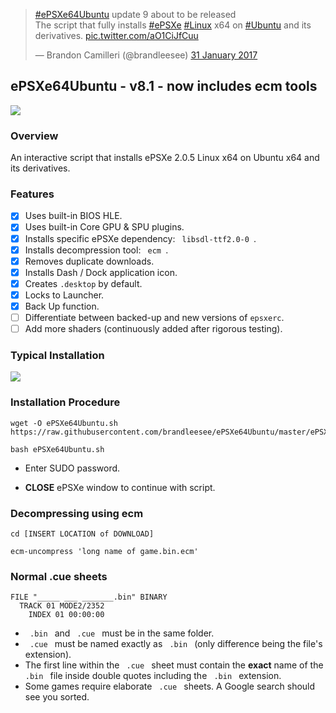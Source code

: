 <blockquote class="twitter-tweet" data-lang="en-gb"><p lang="en" dir="ltr"><a href="https://twitter.com/hashtag/ePSXe64Ubuntu?src=hash">#ePSXe64Ubuntu</a> update 9 about to be released<br>The script that fully installs <a href="https://twitter.com/hashtag/ePSXe?src=hash">#ePSXe</a> <a href="https://twitter.com/hashtag/Linux?src=hash">#Linux</a> x64 on <a href="https://twitter.com/hashtag/Ubuntu?src=hash">#Ubuntu</a> and its derivatives. <a href="https://t.co/aO1CiJfCuu">pic.twitter.com/aO1CiJfCuu</a></p>&mdash; Brandon Camilleri (@brandleesee) <a href="https://twitter.com/brandleesee/status/826391959891767296">31 January 2017</a></blockquote>
<script async src="//platform.twitter.com/widgets.js" charset="utf-8"></script>

## ePSXe64Ubuntu - v8.1 - now includes ecm tools

![](http://i.imgur.com/kfMSU17.png)

### Overview

An interactive script that installs ePSXe 2.0.5 Linux x64 on Ubuntu x64 and its derivatives.

### Features

- [x] Uses built-in BIOS HLE.
- [x] Uses built-in Core GPU & SPU plugins.
- [x] Installs specific ePSXe dependency:  `  libsdl-ttf2.0-0  `.
- [x] Installs decompression tool:  `  ecm  `.
- [x] Removes duplicate downloads.
- [x] Installs Dash / Dock application icon.
- [x] Creates ` .desktop ` by default.
- [x] Locks to Launcher.
- [x] Back Up function.
- [ ] Differentiate between backed-up and new versions of ` epsxerc `.
- [ ] Add more shaders (continuously added after rigorous testing).

### Typical Installation

![](http://i.imgur.com/W1zggGH.gif)

### Installation Procedure

```
wget -O ePSXe64Ubuntu.sh https://raw.githubusercontent.com/brandleesee/ePSXe64Ubuntu/master/ePSXe64Ubuntu.sh

bash ePSXe64Ubuntu.sh
```

* Enter SUDO password.

* **CLOSE** ePSXe window to continue with script. 

### Decompressing using ecm

```
cd [INSERT LOCATION of DOWNLOAD]

ecm-uncompress 'long name of game.bin.ecm'
```

### Normal .cue sheets

```
FILE "_____ ___ _______.bin" BINARY
  TRACK 01 MODE2/2352
    INDEX 01 00:00:00
```

* `  .bin  ` and `  .cue  ` must be in the same folder.
* `  .cue  ` must be named exactly as `  .bin  ` (only difference being the file's extension).
* The first line within the `  .cue  ` sheet must contain the **exact** name of the `  .bin  ` file inside double quotes including the `  .bin  ` extension.
* Some games require elaborate `  .cue  ` sheets. A Google search should see you sorted.
